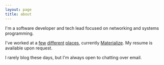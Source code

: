```yaml
---
layout: page
title: about
---
```


I'm a software developer and tech lead focused on networking and systems
programming. 

I've worked at a [few](https://aws.amazon.com)
[different](https://www.facebook.com) [places](https://ns1.com), currently
[Materialize](https://materialize.io). My resume is available upon request.

I rarely blog these days, but I'm always open to chatting over email.
